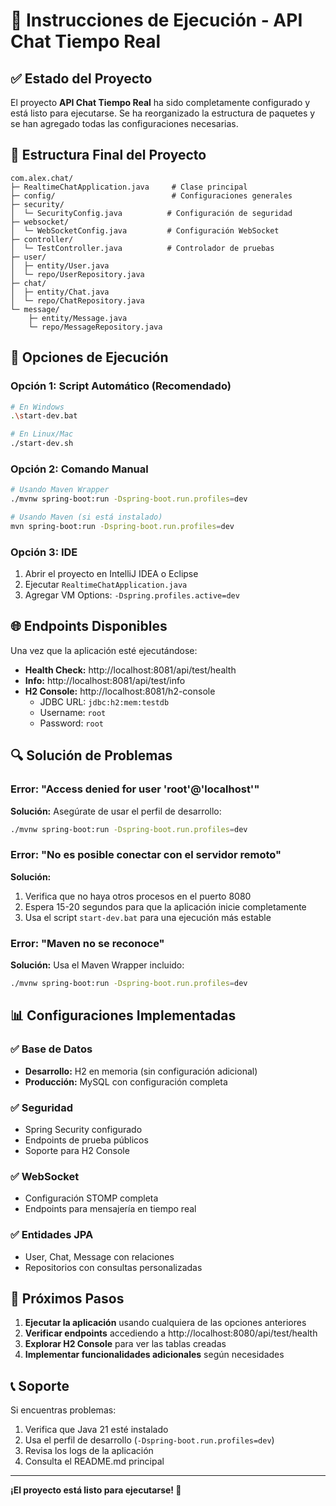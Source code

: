 # 🚀 Instrucciones de Ejecución - API Chat Tiempo Real

## ✅ Estado del Proyecto

El proyecto **API Chat Tiempo Real** ha sido completamente configurado y está listo para ejecutarse. Se ha reorganizado la estructura de paquetes y se han agregado todas las configuraciones necesarias.

## 📁 Estructura Final del Proyecto

```
com.alex.chat/
├─ RealtimeChatApplication.java     # Clase principal
├─ config/                          # Configuraciones generales
├─ security/
│  └─ SecurityConfig.java          # Configuración de seguridad
├─ websocket/
│  └─ WebSocketConfig.java         # Configuración WebSocket
├─ controller/
│  └─ TestController.java          # Controlador de pruebas
├─ user/
│  ├─ entity/User.java
│  └─ repo/UserRepository.java
├─ chat/
│  ├─ entity/Chat.java
│  └─ repo/ChatRepository.java
└─ message/
    ├─ entity/Message.java
    └─ repo/MessageRepository.java
```

## 🔧 Opciones de Ejecución

### Opción 1: Script Automático (Recomendado)
```bash
# En Windows
.\start-dev.bat

# En Linux/Mac
./start-dev.sh
```

### Opción 2: Comando Manual
```bash
# Usando Maven Wrapper
./mvnw spring-boot:run -Dspring-boot.run.profiles=dev

# Usando Maven (si está instalado)
mvn spring-boot:run -Dspring-boot.run.profiles=dev
```

### Opción 3: IDE
1. Abrir el proyecto en IntelliJ IDEA o Eclipse
2. Ejecutar `RealtimeChatApplication.java`
3. Agregar VM Options: `-Dspring.profiles.active=dev`

## 🌐 Endpoints Disponibles

Una vez que la aplicación esté ejecutándose:

- **Health Check:** http://localhost:8081/api/test/health
- **Info:** http://localhost:8081/api/test/info
- **H2 Console:** http://localhost:8081/h2-console
  - JDBC URL: `jdbc:h2:mem:testdb`
  - Username: `root`
  - Password: `root`

## 🔍 Solución de Problemas

### Error: "Access denied for user 'root'@'localhost'"
**Solución:** Asegúrate de usar el perfil de desarrollo:
```bash
./mvnw spring-boot:run -Dspring-boot.run.profiles=dev
```

### Error: "No es posible conectar con el servidor remoto"
**Solución:** 
1. Verifica que no haya otros procesos en el puerto 8080
2. Espera 15-20 segundos para que la aplicación inicie completamente
3. Usa el script `start-dev.bat` para una ejecución más estable

### Error: "Maven no se reconoce"
**Solución:** Usa el Maven Wrapper incluido:
```bash
./mvnw spring-boot:run -Dspring-boot.run.profiles=dev
```

## 📊 Configuraciones Implementadas

### ✅ Base de Datos
- **Desarrollo:** H2 en memoria (sin configuración adicional)
- **Producción:** MySQL con configuración completa

### ✅ Seguridad
- Spring Security configurado
- Endpoints de prueba públicos
- Soporte para H2 Console

### ✅ WebSocket
- Configuración STOMP completa
- Endpoints para mensajería en tiempo real

### ✅ Entidades JPA
- User, Chat, Message con relaciones
- Repositorios con consultas personalizadas

## 🎯 Próximos Pasos

1. **Ejecutar la aplicación** usando cualquiera de las opciones anteriores
2. **Verificar endpoints** accediendo a http://localhost:8080/api/test/health
3. **Explorar H2 Console** para ver las tablas creadas
4. **Implementar funcionalidades adicionales** según necesidades

## 📞 Soporte

Si encuentras problemas:
1. Verifica que Java 21 esté instalado
2. Usa el perfil de desarrollo (`-Dspring-boot.run.profiles=dev`)
3. Revisa los logs de la aplicación
4. Consulta el README.md principal

---

**¡El proyecto está listo para ejecutarse! 🎉**

